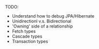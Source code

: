 TODO:

* Understand how to debug JPA/Hibernate
* Unidirectionl v.s. Bidirectional
* 'Owning' side of a relationship
* Fetch types
* Cascade types
* Transaction types